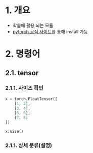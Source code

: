 # 1. 개요

- 학습에 활용 되는 모듈
- [pytorch 공식 사이트](https://pytorch.org/get-started/locally/)를 통해 install 가능

# 2. 명령어

## 2.1. tensor

### 2.1.1. 사이즈 확인

```python
x = torch.FloatTensor([
    [1, 2],
    [3, 4],
    [5, 6],
    [7, 8]
])

x.size()
```



### 2.1.1. 상세 분류(설명)


